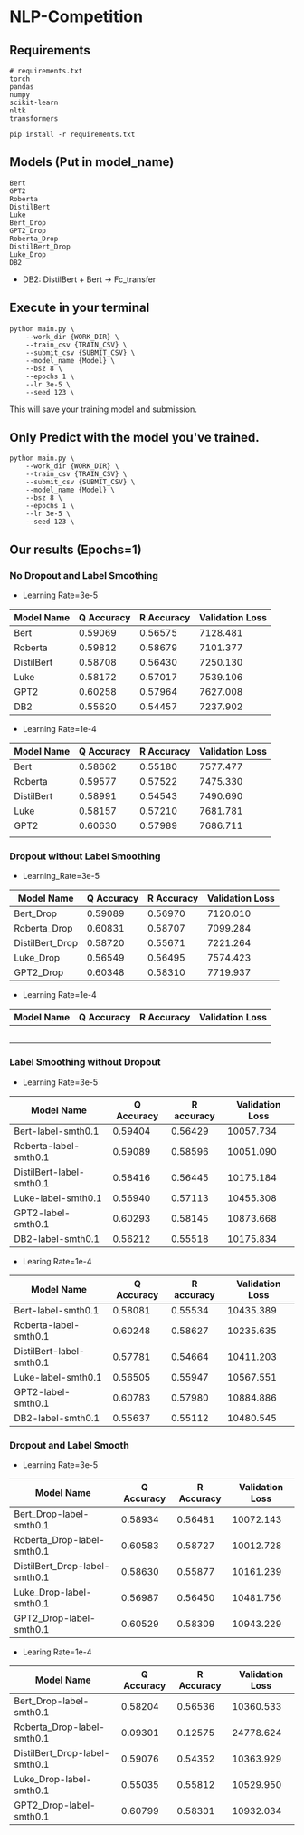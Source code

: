 # NLP-Competition

## Requirements

```other
# requirements.txt
torch
pandas
numpy
scikit-learn
nltk
transformers
```

```other
pip install -r requirements.txt
```

## Models (Put in model_name)

```other
Bert
GPT2
Roberta
DistilBert
Luke
Bert_Drop
GPT2_Drop
Roberta_Drop
DistilBert_Drop
Luke_Drop
DB2
```

- DB2: DistilBert + Bert -> Fc_transfer

## Execute in your terminal

```other
python main.py \
    --work_dir {WORK_DIR} \
    --train_csv {TRAIN_CSV} \
    --submit_csv {SUBMIT_CSV} \
    --model_name {Model} \
    --bsz 8 \
    --epochs 1 \
    --lr 3e-5 \
    --seed 123 \
```

This will save your training model and submission.

## Only Predict with the model you've trained.

```other
python main.py \
    --work_dir {WORK_DIR} \
    --train_csv {TRAIN_CSV} \
    --submit_csv {SUBMIT_CSV} \
    --model_name {Model} \
    --bsz 8 \
    --epochs 1 \
    --lr 3e-5 \
    --seed 123 \
```

## Our results (Epochs=1)

### No Dropout and Label Smoothing

- Learning Rate=3e-5

| **Model Name** | **Q Accuracy** | **R Accuracy** | **Validation Loss** |
| -------------- | -------------- | -------------- | ------------------- |
| Bert           | 0.59069        | 0.56575        | 7128.481            |
| Roberta        | 0.59812        | 0.58679        | 7101.377            |
| DistilBert     | 0.58708        | 0.56430        | 7250.130            |
| Luke           | 0.58172        | 0.57017        | 7539.106            |
| GPT2           | 0.60258        | 0.57964        | 7627.008            |
| DB2            | 0.55620        | 0.54457        | 7237.902            |

- Learning Rate=1e-4

| **Model Name** | **Q Accuracy** | **R Accuracy** | **Validation Loss** |
| -------------- | -------------- | -------------- | ------------------- |
| Bert           | 0.58662        | 0.55180        | 7577.477            |
| Roberta        | 0.59577        | 0.57522        | 7475.330            |
| DistilBert     | 0.58991        | 0.54543        | 7490.690            |
| Luke           | 0.58157        | 0.57210        | 7681.781            |
| GPT2           | 0.60630        | 0.57989        | 7686.711            |
|                |                |                |                     |

### Dropout without Label Smoothing

- Learning_Rate=3e-5

| **Model Name**  | **Q Accuracy** | **R Accuracy** | **Validation Loss** |
| --------------- | -------------- | -------------- | ------------------- |
| Bert_Drop       | 0.59089        | 0.56970        | 7120.010            |
| Roberta_Drop    | 0.60831        | 0.58707        | 7099.284            |
| DistilBert_Drop | 0.58720        | 0.55671        | 7221.264            |
| Luke_Drop       | 0.56549        | 0.56495        | 7574.423            |
| GPT2_Drop       | 0.60348        | 0.58310        | 7719.937            |

- Learning Rate=1e-4

| **Model Name** | **Q Accuracy** | **R Accuracy** | **Validation Loss** |
| -------------- | -------------- | -------------- | ------------------- |
|                |                |                |                     |
|                |                |                |                     |
|                |                |                |                     |
|                |                |                |                     |
|                |                |                |                     |

### Label Smoothing without Dropout

- Learning Rate=3e-5

| **Model Name**           | **Q Accuracy** | **R accuracy** | **Validation Loss** |
| ------------------------ | -------------- | -------------- | ------------------- |
| Bert-label-smth0.1       | 0.59404        | 0.56429        | 10057.734           |
| Roberta-label-smth0.1    | 0.59089        | 0.58596        | 10051.090           |
| DistilBert-label-smth0.1 | 0.58416        | 0.56445        | 10175.184           |
| Luke-label-smth0.1       | 0.56940        | 0.57113        | 10455.308           |
| GPT2-label-smth0.1       | 0.60293        | 0.58145        | 10873.668           |
| DB2-label-smth0.1        | 0.56212        | 0.55518        | 10175.834           |

- Learing Rate=1e-4

| **Model Name**           | **Q Accuracy** | **R accuracy** | **Validation Loss** |
| ------------------------ | -------------- | -------------- | ------------------- |
| Bert-label-smth0.1       | 0.58081        | 0.55534        | 10435.389           |
| Roberta-label-smth0.1    | 0.60248        | 0.58627        | 10235.635           |
| DistilBert-label-smth0.1 | 0.57781        | 0.54664        | 10411.203           |
| Luke-label-smth0.1       | 0.56505        | 0.55947        | 10567.551           |
| GPT2-label-smth0.1       | 0.60783        | 0.57980        | 10884.886           |
| DB2-label-smth0.1        | 0.55637        | 0.55112        | 10480.545           |

### Dropout and Label Smooth

- Learning Rate=3e-5

| **Model Name**                | **Q Accuracy** | **R Accuracy** | **Validation Loss** |
| ----------------------------- | -------------- | -------------- | ------------------- |
| Bert_Drop-label-smth0.1       | 0.58934        | 0.56481        | 10072.143           |
| Roberta_Drop-label-smth0.1    | 0.60583        | 0.58727        | 10012.728           |
| DistilBert_Drop-label-smth0.1 | 0.58630        | 0.55877        | 10161.239           |
| Luke_Drop-label-smth0.1       | 0.56987        | 0.56450        | 10481.756           |
| GPT2_Drop-label-smth0.1       | 0.60529        | 0.58309        | 10943.229           |

- Learing Rate=1e-4

| **Model Name**                | **Q Accuracy** | **R Accuracy** | **Validation Loss** |
| ----------------------------- | -------------- | -------------- | ------------------- |
| Bert_Drop-label-smth0.1       | 0.58204        | 0.56536        | 10360.533           |
| Roberta_Drop-label-smth0.1    | 0.09301        | 0.12575        | 24778.624           |
| DistilBert_Drop-label-smth0.1 | 0.59076        | 0.54352        | 10363.929           |
| Luke_Drop-label-smth0.1       | 0.55035        | 0.55812        | 10529.950           |
| GPT2_Drop-label-smth0.1       | 0.60799        | 0.58301        | 10932.034           |

